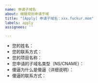 ```yaml
---
name: 申请子域名
about: 根据规则申请子域
title: "[Apply] 申请子域名：xxx.fuckur.mom"
labels: apply
assignees: ''

---
```


* 您的姓名：
* 您的联系方式：
* 您的项目名称：
* 您申请的子域名类型（NS/CNAME）：
* 傻逼为什么是傻逼（详细说明）：
* 傻逼的联系方式：
